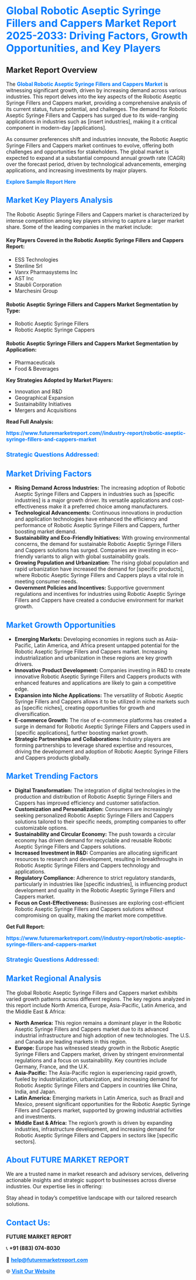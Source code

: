 <h1 style="color: #007BFF;">Global Robotic Aseptic Syringe Fillers and Cappers Market Report 2025-2033: Driving Factors, Growth Opportunities, and Key Players</h1>

<section id="overview">
<h2>Market Report Overview</h2>
<p>The <a href="https://www.futuremarketreport.com//industry-report/robotic-aseptic-syringe-fillers-and-cappers-market" style="color: #007BFF; text-decoration: none;"><strong>Global Robotic Aseptic Syringe Fillers and Cappers Market</strong></a> is witnessing significant growth, driven by increasing demand across various industries. This report delves into the key aspects of the Robotic Aseptic Syringe Fillers and Cappers market, providing a comprehensive analysis of its current status, future potential, and challenges. The demand for Robotic Aseptic Syringe Fillers and Cappers has surged due to its wide-ranging applications in industries such as [insert industries], making it a critical component in modern-day [applications].</p>
<p>As consumer preferences shift and industries innovate, the Robotic Aseptic Syringe Fillers and Cappers market continues to evolve, offering both challenges and opportunities for stakeholders. The global market is expected to expand at a substantial compound annual growth rate (CAGR) over the forecast period, driven by technological advancements, emerging applications, and increasing investments by major players.</p>
</section>

<section id="overview">
<p><a href="https://www.futuremarketreport.com//request-sample/reportId=57735" style="color: #007BFF; text-decoration: none;"><strong>Explore Sample Report Here</strong></a></p>
</section>

<section id="key-players">
<h2 style="color: #007BFF;">Market Key Players Analysis</h2>
<p>The Robotic Aseptic Syringe Fillers and Cappers market is characterized by intense competition among key players striving to capture a larger market share. Some of the leading companies in the market include:</p>
<h4>Key Players Covered in the Robotic Aseptic Syringe Fillers and Cappers Report:</h4>
<ul><li>ESS Technologies</li><li>Steriline Srl</li><li>Vanrx Pharmasystems Inc</li><li>AST Inc</li><li>Staubli Corporation</li><li>Marchesini Group</li></ul>
<h4>Robotic Aseptic Syringe Fillers and Cappers Market Segmentation by Type:</h4>
<ul><li>Robotic Aseptic Syringe Fillers</li><li>Robotic Aseptic Syringe Cappers</li></ul>

<h4>Robotic Aseptic Syringe Fillers and Cappers Market Segmentation by Application:</h4>
<ul><li>Pharmaceuticals</li><li>Food &amp; Beverages</li></ul>
<p><strong>Key Strategies Adopted by Market Players:</strong></p>
<ul>
<li>Innovation and R&D</li>
<li>Geographical Expansion</li>
<li>Sustainability Initiatives</li>
<li>Mergers and Acquisitions</li>
</ul>
</section>

<section>
<p><strong>Read Full Analysis: </strong></p><a href="https://www.futuremarketreport.com//industry-report/robotic-aseptic-syringe-fillers-and-cappers-market" style="color: #007BFF; text-decoration: none;"><strong>https://www.futuremarketreport.com//industry-report/robotic-aseptic-syringe-fillers-and-cappers-market</strong></a>
<h3 style="color: #007BFF;">Strategic Questions Addressed:</h3>
</section>

<section id="driving-factors">
<h2 style="color: #007BFF;">Market Driving Factors</h2>
<ul>
<li><strong>Rising Demand Across Industries:</strong> The increasing adoption of Robotic Aseptic Syringe Fillers and Cappers in industries such as [specific industries] is a major growth driver. Its versatile applications and cost-effectiveness make it a preferred choice among manufacturers.</li>
<li><strong>Technological Advancements:</strong> Continuous innovations in production and application technologies have enhanced the efficiency and performance of Robotic Aseptic Syringe Fillers and Cappers, further boosting market demand.</li>
<li><strong>Sustainability and Eco-Friendly Initiatives:</strong> With growing environmental concerns, the demand for sustainable Robotic Aseptic Syringe Fillers and Cappers solutions has surged. Companies are investing in eco-friendly variants to align with global sustainability goals.</li>
<li><strong>Growing Population and Urbanization:</strong> The rising global population and rapid urbanization have increased the demand for [specific products], where Robotic Aseptic Syringe Fillers and Cappers plays a vital role in meeting consumer needs.</li>
<li><strong>Government Policies and Incentives:</strong> Supportive government regulations and incentives for industries using Robotic Aseptic Syringe Fillers and Cappers have created a conducive environment for market growth.</li>
</ul>
</section>

<section id="growth-opportunities">
<h2 style="color: #007BFF;">Market Growth Opportunities</h2>
<ul>
<li><strong>Emerging Markets:</strong> Developing economies in regions such as Asia-Pacific, Latin America, and Africa present untapped potential for the Robotic Aseptic Syringe Fillers and Cappers market. Increasing industrialization and urbanization in these regions are key growth drivers.</li>
<li><strong>Innovative Product Development:</strong> Companies investing in R&D to create innovative Robotic Aseptic Syringe Fillers and Cappers products with enhanced features and applications are likely to gain a competitive edge.</li>
<li><strong>Expansion into Niche Applications:</strong> The versatility of Robotic Aseptic Syringe Fillers and Cappers allows it to be utilized in niche markets such as [specific niches], creating opportunities for growth and diversification.</li>
<li><strong>E-commerce Growth:</strong> The rise of e-commerce platforms has created a surge in demand for Robotic Aseptic Syringe Fillers and Cappers used in [specific applications], further boosting market growth.</li>
<li><strong>Strategic Partnerships and Collaborations:</strong> Industry players are forming partnerships to leverage shared expertise and resources, driving the development and adoption of Robotic Aseptic Syringe Fillers and Cappers products globally.</li>
</ul>
</section>

<section id="trending-factors">
<h2 style="color: #007BFF;">Market Trending Factors</h2>
<ul>
<li><strong>Digital Transformation:</strong> The integration of digital technologies in the production and distribution of Robotic Aseptic Syringe Fillers and Cappers has improved efficiency and customer satisfaction.</li>
<li><strong>Customization and Personalization:</strong> Consumers are increasingly seeking personalized Robotic Aseptic Syringe Fillers and Cappers solutions tailored to their specific needs, prompting companies to offer customizable options.</li>
<li><strong>Sustainability and Circular Economy:</strong> The push towards a circular economy has driven demand for recyclable and reusable Robotic Aseptic Syringe Fillers and Cappers solutions.</li>
<li><strong>Increased Investment in R&D:</strong> Companies are allocating significant resources to research and development, resulting in breakthroughs in Robotic Aseptic Syringe Fillers and Cappers technology and applications.</li>
<li><strong>Regulatory Compliance:</strong> Adherence to strict regulatory standards, particularly in industries like [specific industries], is influencing product development and quality in the Robotic Aseptic Syringe Fillers and Cappers market.</li>
<li><strong>Focus on Cost-Effectiveness:</strong> Businesses are exploring cost-efficient Robotic Aseptic Syringe Fillers and Cappers solutions without compromising on quality, making the market more competitive.</li>
</ul>
</section>

<section>
<p><strong>Get Full Report: </strong></p><a href="https://www.futuremarketreport.com//industry-report/robotic-aseptic-syringe-fillers-and-cappers-market" style="color: #007BFF; text-decoration: none;"><strong>https://www.futuremarketreport.com//industry-report/robotic-aseptic-syringe-fillers-and-cappers-market</strong></a>
<h3 style="color: #007BFF;">Strategic Questions Addressed:</h3>
</section>


<section id="regional-analysis">
<h2 style="color: #007BFF;">Market Regional Analysis</h2>
<p>The global Robotic Aseptic Syringe Fillers and Cappers market exhibits varied growth patterns across different regions. The key regions analyzed in this report include North America, Europe, Asia-Pacific, Latin America, and the Middle East & Africa:</p>
<ul>
<li><strong>North America:</strong> This region remains a dominant player in the Robotic Aseptic Syringe Fillers and Cappers market due to its advanced industrial infrastructure and high adoption of new technologies. The U.S. and Canada are leading markets in this region.</li>
<li><strong>Europe:</strong> Europe has witnessed steady growth in the Robotic Aseptic Syringe Fillers and Cappers market, driven by stringent environmental regulations and a focus on sustainability. Key countries include Germany, France, and the U.K.</li>
<li><strong>Asia-Pacific:</strong> The Asia-Pacific region is experiencing rapid growth, fueled by industrialization, urbanization, and increasing demand for Robotic Aseptic Syringe Fillers and Cappers in countries like China, India, and Japan.</li>
<li><strong>Latin America:</strong> Emerging markets in Latin America, such as Brazil and Mexico, present significant opportunities for the Robotic Aseptic Syringe Fillers and Cappers market, supported by growing industrial activities and investments.</li>
<li><strong>Middle East & Africa:</strong> The region’s growth is driven by expanding industries, infrastructure development, and increasing demand for Robotic Aseptic Syringe Fillers and Cappers in sectors like [specific sectors].</li>
</ul>
</section>

<footer>
<h2 style="color: #007BFF;">About FUTURE MARKET REPORT</h2>
<p>We are a trusted name in market research and advisory services, delivering actionable insights and strategic support to businesses across diverse industries. Our expertise lies in offering:</p>

<p>Stay ahead in today’s competitive landscape with our tailored research solutions.</p>

<h2 style="color: #007BFF;">Contact Us:</h2>
<p><strong>FUTURE MARKET REPORT</strong></p>
<p>📞 <strong>+91 (883) 074-8030</strong></p>
<p>📧 <strong><a href="mailto:help@futuremarketreport.com" style="color: #007BFF;">help@futuremarketreport.com</a></strong></p>
<p>🌐 <strong><a href="https://www.futuremarketreport.com/" style="color: #007BFF;">Visit Our Website</a></strong></p>
</footer>